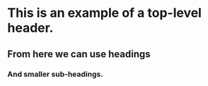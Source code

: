 # This is an example of a top-level header.
## From here we can use headings
### And smaller sub-headings.
